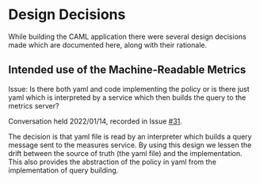 # Design Decisions

While building the CAML application there were several design decisions made which are documented here, along with their rationale.

## Intended use of the Machine-Readable Metrics

Issue:  Is there both yaml and code implementing the policy or is there just yaml which is interpreted by a service which then builds the query to the metrics server?

Conversation held 2022/01/14, recorded in Issue [#31](https://github.com/ContiNube/CAML/issues/31).

The decision is that yaml file is read by an interpreter which builds a query message sent to the measures service.  By using this design we lessen the drift between the source of truth (the yaml file) and the implementation.  This also provides the abstraction of the policy in yaml from the implementation of query building.
